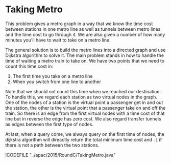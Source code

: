 # Taking Metro

This problem gives a metro graph in a way that we know the time cost between stations in one metro line
as well as tunnels between metro lines and the time cost to go through it. We are also given a number
of how many minutes you'll have to wait to take on a metro line.

The general solution is to build the metro lines into a directed graph and use Dijkstra algorithm to solve it.
The main problem stands in how to handle the time of waiting a metro train to take on. We have two points that
we need to count this time cost in:

1. The first time you take on a metro line
2. When you switch from one line to another

Note that we should not count this time when we reached our destination. To handle this, we regard each station
as two virtual nodes in the graph. One of the nodes of a station is the virtual point a passenger get in and out
the station, the other is the virtual point that a passenger take on and off the train. So there is an edge
from the first virtual nodes with a time cost of that line but in reverse the edge has zero cost. We also regard
transfer tunnels as edges between the first type of nodes.

At last, when a query come, we always query on the first time of nodes, the dijkstra algorithm will direactly
return the total minimum time cost and `-1` if there is not a path between the two stations.

!CODEFILE "../apac/2015/RoundC/TakingMetro.java"
